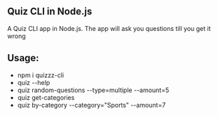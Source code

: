 ## Quiz CLI in Node.js

A Quiz CLI app in Node.js. The app will ask you questions till you get it wrong

## Usage:
- npm i quizzz-cli
- quiz --help
- quiz random-questions --type=multiple --amount=5
- quiz get-categories
- quiz by-category --category="Sports" --amount=7
